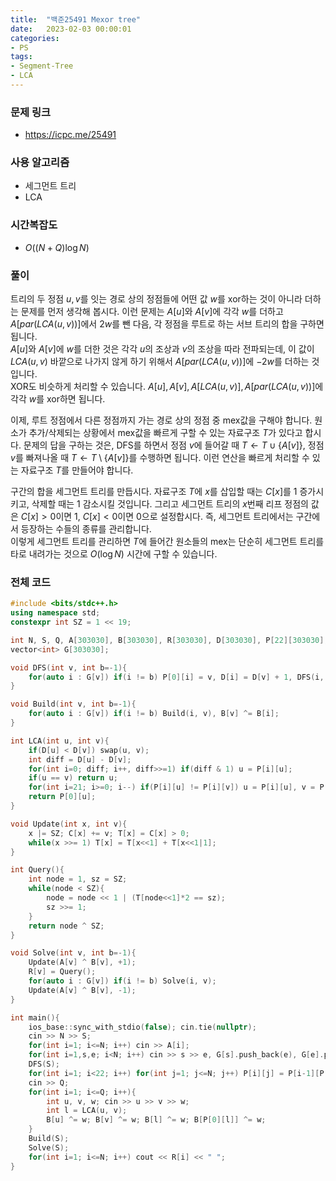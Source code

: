 ```yaml
---
title:  "백준25491 Mexor tree"
date:   2023-02-03 00:00:01
categories:
- PS
tags:
- Segment-Tree
- LCA
---
```


### 문제 링크
* https://icpc.me/25491

### 사용 알고리즘
* 세그먼트 트리
* LCA

### 시간복잡도
* $O((N+Q) \log N)$

### 풀이
트리의 두 정점 $u, v$를 잇는 경로 상의 정점들에 어떤 값 $w$를 xor하는 것이 아니라 더하는 문제를 먼저 생각해 봅시다. 이런 문제는 $A[u]$와 $A[v]$에 각각 $w$를 더하고 $A[par(LCA(u,v))]$에서 $2w$를 뺀 다음, 각 정점을 루트로 하는 서브 트리의 합을 구하면 됩니다.<br>
$A[u]$와 $A[v]$에 $w$를 더한 것은 각각 $u$의 조상과 $v$의 조상을 따라 전파되는데, 이 값이 $LCA(u, v)$ 바깥으로 나가지 않게 하기 위해서 $A[par(LCA(u,v))]$에 $-2w$를 더하는 것입니다.<br>
XOR도 비슷하게 처리할 수 있습니다. $A[u], A[v], A[LCA(u,v)], A[par(LCA(u,v))]$에 각각 $w$를 xor하면 됩니다.

이제, 루트 정점에서 다른 정점까지 가는 경로 상의 정점 중 mex값을 구해야 합니다. 원소가 추가/삭제되는 상황에서 mex값을 빠르게 구할 수 있는 자료구조 $T$가 있다고 합시다. 문제의 답을 구하는 것은, DFS를 하면서 정점 $v$에 들어갈 때 $T\leftarrow T\cup \left\{A[v]\right\}$, 정점 $v$를 빠져나올 때 $T \leftarrow T \setminus \left\{A[v]\right\}$를 수행하면 됩니다. 이런 연산을 빠르게 처리할 수 있는 자료구조 $T$를 만들어야 합니다.

구간의 합을 세그먼트 트리를 만듭시다. 자료구조 $T$에 $x$를 삽입할 때는 $C[x]$를 1 증가시키고, 삭제할 때는 1 감소시킬 것입니다. 그리고 세그먼트 트리의 $x$번째 리프 정점의 값은 $C[x] > 0$이면 1, $C[x] < 0$이면 0으로 설정합시다. 즉, 세그먼트 트리에서는 구간에서 등장하는 수들의 종류를 관리합니다.<br>
이렇게 세그먼트 트리를 관리하면 $T$에 들어간 원소들의 mex는 단순히 세그먼트 트리를 타로 내려가는 것으로 $O(\log N)$ 시간에 구할 수 있습니다.

### 전체 코드
```cpp
#include <bits/stdc++.h>
using namespace std;
constexpr int SZ = 1 << 19;

int N, S, Q, A[303030], B[303030], R[303030], D[303030], P[22][303030], T[SZ << 1], C[SZ << 1];
vector<int> G[303030];

void DFS(int v, int b=-1){
    for(auto i : G[v]) if(i != b) P[0][i] = v, D[i] = D[v] + 1, DFS(i, v);
}

void Build(int v, int b=-1){
    for(auto i : G[v]) if(i != b) Build(i, v), B[v] ^= B[i];
}

int LCA(int u, int v){
    if(D[u] < D[v]) swap(u, v);
    int diff = D[u] - D[v];
    for(int i=0; diff; i++, diff>>=1) if(diff & 1) u = P[i][u];
    if(u == v) return u;
    for(int i=21; i>=0; i--) if(P[i][u] != P[i][v]) u = P[i][u], v = P[i][v];
    return P[0][u];
}

void Update(int x, int v){
    x |= SZ; C[x] += v; T[x] = C[x] > 0;
    while(x >>= 1) T[x] = T[x<<1] + T[x<<1|1];
}

int Query(){
    int node = 1, sz = SZ;
    while(node < SZ){
        node = node << 1 | (T[node<<1]*2 == sz);
        sz >>= 1;
    }
    return node ^ SZ;
}

void Solve(int v, int b=-1){
    Update(A[v] ^ B[v], +1);
    R[v] = Query();
    for(auto i : G[v]) if(i != b) Solve(i, v);
    Update(A[v] ^ B[v], -1);
}

int main(){
    ios_base::sync_with_stdio(false); cin.tie(nullptr);
    cin >> N >> S;
    for(int i=1; i<=N; i++) cin >> A[i];
    for(int i=1,s,e; i<N; i++) cin >> s >> e, G[s].push_back(e), G[e].push_back(s);
    DFS(S);
    for(int i=1; i<22; i++) for(int j=1; j<=N; j++) P[i][j] = P[i-1][P[i-1][j]];
    cin >> Q;
    for(int i=1; i<=Q; i++){
        int u, v, w; cin >> u >> v >> w;
        int l = LCA(u, v);
        B[u] ^= w; B[v] ^= w; B[l] ^= w; B[P[0][l]] ^= w;
    }
    Build(S);
    Solve(S);
    for(int i=1; i<=N; i++) cout << R[i] << " ";
}
```
